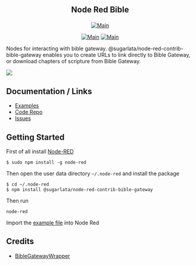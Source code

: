## <p align="center">Node Red Bible</p>
<p align="center"><a target="_blank" rel="noopener noreferrer" href="https://www.npmjs.com/package/@sugarlata/node-red-contrib-bible-gateway"><img src="https://img.shields.io/npm/v/@sugarlata/node-red-contrib-bible-gateway.svg" alt="Main" style="max-width: 100%;"></a></p>

<p align="center">
<a target="_blank" rel="noopener noreferrer" href="https://github.com/sugarlata/node-red-contrib-bible-gateway/tree/main"><img src="https://github.com/sugarlata/node-red-contrib-bible-gateway/actions/workflows/main-test.yml/badge.svg?branch=main" alt="Main" style="max-width: 100%;"></a>
<a target="_blank" rel="noopener noreferrer" href="https://github.com/sugarlata/node-red-contrib-bible-gateway/tree/develop"><img src="https://github.com/sugarlata/node-red-contrib-bible-gateway/actions/workflows/develop-test.yml/badge.svg?branch=develop" alt="Main" style="max-width: 100%;"></a>
</p>

Nodes for interacting with bible gateway. @sugarlata/node-red-contrib-bible-gateway enables you to create URLs to link directly to Bible Gateway, or download chapters of scripture from Bible Gateway.

<a target="blank" href="https://paypal.me/sugarlata"><img src="https://img.shields.io/badge/Donate-PayPal-blue.svg"/></a>


## Documentation / Links

- [Examples](https://github.com/sugarlata/node-red-contrib-bible-gateway/tree/main/examples)
- [Code Repo](https://github.com/sugarlata/node-red-contrib-bible-gateway)
- [Issues](https://github.com/sugarlata/node-red-contrib-bible-gateway/issues)

## Getting Started

First of all install [Node-RED](http://nodered.org/docs/getting-started/installation)

```
$ sudo npm install -g node-red
```

Then open  the user data directory  `~/.node-red`  and install the package

```
$ cd ~/.node-red
$ npm install @sugarlata/node-red-contrib-bible-gateway
```

Then run

```
node-red
```

Import the [example file]() into Node Red

## Credits

- [BibleGatewayWrapper](https://github.com/azumbro/BibleGatewayWrapper)